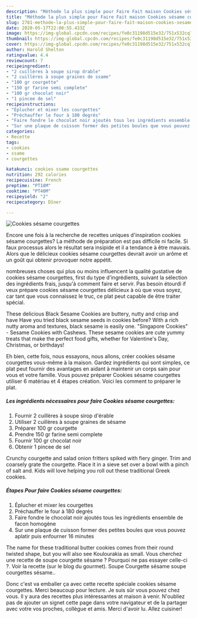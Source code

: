 ```yaml
---
description: "Méthode la plus simple pour Faire Fait maison Cookies sésame courgettes"
title: "Méthode la plus simple pour Faire Fait maison Cookies sésame courgettes"
slug: 2781-methode-la-plus-simple-pour-faire-fait-maison-cookies-sesame-courgettes
date: 2020-05-17T22:00:55.433Z
image: https://img-global.cpcdn.com/recipes/fe0c31198d515e32/751x532cq70/cookies-sesame-courgettes-photo-principale-de-la-recette.jpg
thumbnail: https://img-global.cpcdn.com/recipes/fe0c31198d515e32/751x532cq70/cookies-sesame-courgettes-photo-principale-de-la-recette.jpg
cover: https://img-global.cpcdn.com/recipes/fe0c31198d515e32/751x532cq70/cookies-sesame-courgettes-photo-principale-de-la-recette.jpg
author: Harold Shelton
ratingvalue: 4.4
reviewcount: 7
recipeingredient:
- "2 cuillères à soupe sirop drable"
- "2 cuillères à soupe graines de ssame"
- "100 gr courgette"
- "150 gr farine semi complete"
- "100 gr chocolat noir"
- "1 pincee de sel"
recipeinstructions:
- "Éplucher et mixer les courgettes"
- "Préchauffer le four à 180 degrés"
- "Faire fondre le chocolat noir ajoutés tous les ingrédients ensemble de facon homogène"
- "Sur une plaque de cuisson former des petites boules que vous pouvez aplatir puis enfourner 16 minutes"
categories:
- Recette
tags:
- cookies
- ssame
- courgettes

katakunci: cookies ssame courgettes 
nutrition: 292 calories
recipecuisine: French
preptime: "PT18M"
cooktime: "PT40M"
recipeyield: "2"
recipecategory: Dîner

---
```



![Cookies sésame courgettes](https://img-global.cpcdn.com/recipes/fe0c31198d515e32/751x532cq70/cookies-sesame-courgettes-photo-principale-de-la-recette.jpg)

Encore une fois à la recherche de recettes uniques d'inspiration cookies sésame courgettes? La méthode de préparation est pas difficile ni facile. Si faux processus alors le résultat sera insipide et il a tendance à être mauvais. Alors que le délicieux cookies sésame courgettes devrait avoir un arôme et un goût qui obtenir provoquer notre appétit.

nombreuses choses qui plus ou moins influencent la qualité gustative de cookies sésame courgettes, first du type d'ingrédients, suivant la sélection des ingrédients frais, jusqu'à comment faire et servir. Pas besoin étourdi if veux prépare cookies sésame courgettes délicieux à où que vous soyez, car tant que vous connaissez le truc, ce plat peut capable de être traiter spécial.

These delicious Black Sesame Cookies are buttery, nutty and crisp and have Have you tried black sesame seeds in cookies before? With a rich nutty aroma and textures, black sesame is easily one. &#34;Singapore Cookies&#34; - Sesame Cookies with Cashews. These sesame cookies are cute yummy treats that make the perfect food gifts, whether for Valentine&#39;s Day, Christmas, or birthdays!


Eh bien, cette fois, nous essayons, nous allons, créer cookies sésame courgettes vous-même à la maison. Gardez ingrédients qui sont simples, ce plat peut fournir des avantages en aidant à maintenir un corps sain pour vous et votre famille. Vous pouvez préparer Cookies sésame courgettes utiliser 6 matériau et 4 étapes création. Voici les comment to préparer le plat.

<!--inarticleads1-->

##### Les ingrédients nécessaires pour faire Cookies sésame courgettes:

1. Fournir 2 cuillères à soupe sirop d&#39;érable
1. Utiliser 2 cuillères à soupe graines de sésame
1. Préparer 100 gr courgette
1. Prendre 150 gr farine semi complete
1. Fournir 100 gr chocolat noir
1. Obtenir 1 pincee de sel


Crunchy courgette and salad onion fritters spiked with fiery ginger. Trim and coarsely grate the courgette. Place it in a sieve set over a bowl with a pinch of salt and. Kids will love helping you roll out these traditional Greek cookies. 

<!--inarticleads2-->

##### Étapes Pour faire Cookies sésame courgettes:

1. Éplucher et mixer les courgettes
1. Préchauffer le four à 180 degrés
1. Faire fondre le chocolat noir ajoutés tous les ingrédients ensemble de facon homogène
1. Sur une plaque de cuisson former des petites boules que vous pouvez aplatir puis enfourner 16 minutes


The name for these traditional butter cookies comes from their round twisted shape, but you will also see Koulourakia as small. Vous cherchez une recette de soupe courgette sésame ? Pourquoi ne pas essayer celle-ci ?. Voir la recette (sur le blog du gourmet). Soupe Courgette sésame soupe courgettes sésame.. 


Donc c'est va emballer ça avec cette recette spéciale cookies sésame courgettes. Merci beaucoup pour lecture. Je suis sûr vous pouvez chez vous. Il y aura des recettes plus  intéressantes at maison à venir. N'oubliez pas de ajouter un signet cette page dans votre navigateur et de la partager avec votre vos proches, collègue et amis. Merci d'avoir lu. Allez cuisiner!
